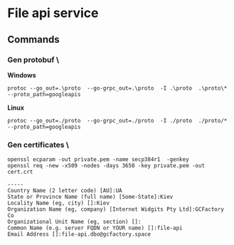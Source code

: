 # File api service


## Commands
### Gen protobuf \
**Windows**
```shell
protoc --go_out=.\proto  --go-grpc_out=.\proto  -I .\proto  .\proto\*  --proto_path=googleapis
```
**Linux**
```shell
protoc --go_out=./proto  --go-grpc_out=./proto  -I ./proto  ./proto/*  --proto_path=googleapis
```

### Gen certificates \
```shell
openssl ecparam -out private.pem -name secp384r1  -genkey
openssl req -new -x509 -nodes -days 3650 -key private.pem -out cert.crt
```

```shell
-----
Country Name (2 letter code) [AU]:UA
State or Province Name (full name) [Some-State]:Kiev
Locality Name (eg, city) []:Kiev
Organization Name (eg, company) [Internet Widgits Pty Ltd]:GCFactory Co
Organizational Unit Name (eg, section) []:
Common Name (e.g. server FQDN or YOUR name) []:file-api
Email Address []:file-api.dbo@gcfactory.space
```
